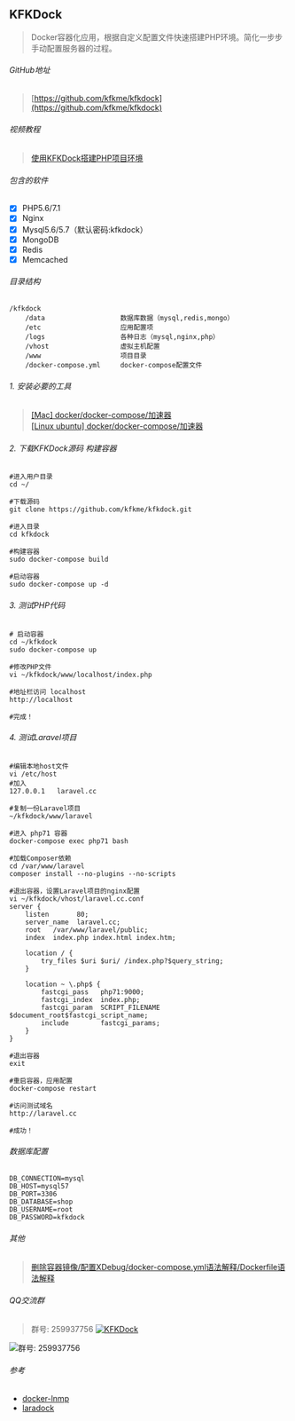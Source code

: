 
## KFKDock
> Docker容器化应用，根据自定义配置文件快速搭建PHP环境。简化一步步手动配置服务器的过程。

###### GitHub地址
> [https://github.com/kfkme/kfkdock](https://github.com/kfkme/kfkdock)

###### 视频教程  
> [使用KFKDock搭建PHP项目环境](https://www.bilibili.com/video/av13901414/)

###### 包含的软件
- [x] PHP5.6/7.1
- [x] Nginx
- [x] Mysql5.6/5.7（默认密码:kfkdock）
- [x] MongoDB
- [x] Redis
- [x] Memcached

###### 目录结构
```
/kfkdock
    /data                   数据库数据（mysql,redis,mongo）
    /etc                    应用配置项
    /logs                   各种日志（mysql,nginx,php）
    /vhost                  虚拟主机配置
    /www                    项目目录
    /docker-compose.yml     docker-compose配置文件
```


###### 1. 安装必要的工具
> [[Mac] docker/docker-compose/加速器](https://github.com/kfkme/kfkdock/blob/master/README_DEPEND_MAC.md)  
> [[Linux ubuntu] docker/docker-compose/加速器](https://github.com/kfkme/kfkdock/blob/master/README_DEPEND_LINUX_UBUNTU.md)


###### 2. 下载KFKDock源码 构建容器
```
#进入用户目录
cd ~/

#下载源码
git clone https://github.com/kfkme/kfkdock.git

#进入目录
cd kfkdock

#构建容器
sudo docker-compose build

#启动容器
sudo docker-compose up -d
```
###### 3. 测试PHP代码

```
# 启动容器
cd ~/kfkdock
sudo docker-compose up

#修改PHP文件
vi ~/kfkdock/www/localhost/index.php

#地址栏访问 localhost
http://localhost

#完成！
```
###### 4. 测试Laravel项目

```
#编辑本地host文件
vi /etc/host
#加入
127.0.0.1   laravel.cc

#复制一份Laravel项目
~/kfkdock/www/laravel

#进入 php71 容器
docker-compose exec php71 bash

#加载Composer依赖
cd /var/www/laravel
composer install --no-plugins --no-scripts

#退出容器，设置Laravel项目的nginx配置
vi ~/kfkdock/vhost/laravel.cc.conf
server {
    listen       80;
    server_name  laravel.cc;
    root   /var/www/laravel/public;
    index  index.php index.html index.htm;

    location / {
        try_files $uri $uri/ /index.php?$query_string;
    }

    location ~ \.php$ {
        fastcgi_pass   php71:9000;
        fastcgi_index  index.php;
        fastcgi_param  SCRIPT_FILENAME  $document_root$fastcgi_script_name;
        include        fastcgi_params;
	}
}

#退出容器
exit

#重启容器，应用配置
docker-compose restart

#访问测试域名
http://laravel.cc

#成功！
```

###### 数据库配置

```
DB_CONNECTION=mysql
DB_HOST=mysql57
DB_PORT=3306
DB_DATABASE=shop
DB_USERNAME=root
DB_PASSWORD=kfkdock
```

###### 其他
> [删除容器镜像/配置XDebug/docker-compose.yml语法解释/Dockerfile语法解释](https://github.com/kfkme/kfkdock/blob/master/README_OTHER.md)

###### QQ交流群

> 群号: 259937756 <a target="_blank" href="https://shang.qq.com/wpa/qunwpa?idkey=a593151f7e27a4cb7041db186f09f9727d6af2184737637d52f23d2431372065"><img border="0" src="https://pub.idqqimg.com/wpa/images/group.png" alt="KFKDock" title="KFKDock"></a>

![群号: 259937756](http://ww1.sinaimg.cn/large/750f80a1ly1fp2b1kky0qj208e08e747.jpg)

###### 参考
- [docker-lnmp](https://github.com/beautysoft/docker-lnmp)
- [laradock](https://github.com/laradock/laradock)

